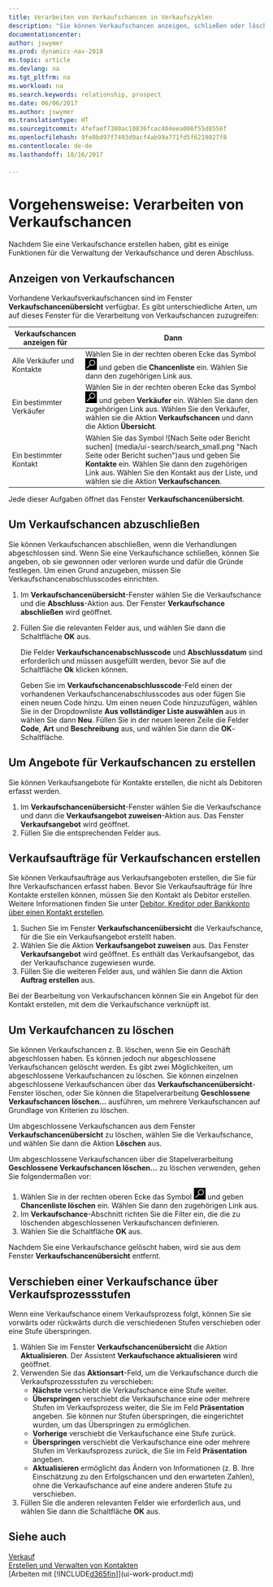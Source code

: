 ```yaml
---
title: Verarbeiten von Verkaufschancen in Verkaufszyklen
description: "Sie können Verkaufschancen anzeigen, schließen oder löschen, und Sie können auch Angebote und Aufträge für Verkaufschancen einrichten und eine Verkaufschance über die einzelnen Phasen des Verkaufsprozesses verschieben."
documentationcenter: 
author: jswymer
ms.prod: dynamics-nav-2018
ms.topic: article
ms.devlang: na
ms.tgt_pltfrm: na
ms.workload: na
ms.search.keywords: relationship, prospect
ms.date: 06/06/2017
ms.author: jswymer
ms.translationtype: HT
ms.sourcegitcommit: 4fefaef7380ac10836fcac404eea006f55d8556f
ms.openlocfilehash: 9fe0bd97f7493d9acf4ab99a771fd5f6219027f8
ms.contentlocale: de-de
ms.lasthandoff: 10/16/2017

---
```

# <a name="how-to-process-sales-opportunities"></a>Vorgehensweise: Verarbeiten von Verkaufschancen
Nachdem Sie eine Verkaufschance erstellen haben, gibt es einige Funktionen für die Verwaltung der Verkaufschance und deren Abschluss.

## <a name="to-view-opportunities"></a>Anzeigen von Verkaufschancen
Vorhandene Verkaufsverkaufschancen sind im Fenster **Verkaufschancenübersicht** verfügbar. Es gibt unterschiedliche Arten, um auf dieses Fenster für die Verarbeitung von Verkaufschancen zuzugreifen:

| Verkaufschancen anzeigen für | Dann |
| --- | --- |
| Alle Verkäufer und Kontakte |Wählen Sie in der rechten oberen Ecke das Symbol ![Nach Seite oder Bericht suchen](media/ui-search/search_small.png "Nach Seite oder Bericht suchen") und geben die **Chancenliste** ein. Wählen Sie dann den zugehörigen Link aus. |
| Ein bestimmter Verkäufer |Wählen Sie in der rechten oberen Ecke das Symbol ![Nach Seite oder Bericht suchen](media/ui-search/search_small.png "Nach Seite oder Bericht suchen") und geben **Verkäufer** ein. Wählen Sie dann den zugehörigen Link aus. Wählen Sie den Verkäufer, wählen sie die Aktion **Verkaufschancen** und dann die Aktion **Übersicht**. |
| Ein bestimmter Kontakt |Wählen Sie das Symbol ![Nach Seite oder Bericht suchen] (media/ui-search/search_small.png "Nach Seite oder Bericht suchen")aus und geben Sie **Kontakte** ein. Wählen Sie dann den zugehörigen Link aus. Wählen Sie den Kontakt aus der Liste, und wählen sie die Aktion **Verkaufschancen**. |

Jede dieser Aufgaben öffnet das Fenster **Verkaufschancenübersicht**.

## <a name="to-close-opportunities"></a>Um Verkaufschancen abzuschließen
Sie können Verkaufschancen abschließen, wenn die Verhandlungen abgeschlossen sind. Wenn Sie eine Verkaufschance schließen, können Sie angeben, ob sie gewonnen oder verloren wurde und dafür die Gründe festlegen. Um einen Grund anzugeben, müssen Sie Verkaufschancenabschlusscodes einrichten.

1. Im **Verkaufschancenübersicht**-Fenster wählen Sie die Verkaufschance und die **Abschluss**-Aktion aus. Der Fenster **Verkaufschance abschließen** wird geöffnet.
2. Füllen Sie die relevanten Felder aus, und wählen Sie dann die Schaltfläche **OK** aus.

   Die Felder **Verkaufschancenabschlusscode** und **Abschlussdatum** sind erforderlich und müssen ausgefüllt werden, bevor Sie auf die Schaltfläche **Ok** klicken können.

   Geben Sie im **Verkaufschancenabschlusscode**-Feld einen der vorhandenen Verkaufschancenabschlusscodes aus oder fügen Sie einen neuen Code hinzu. Um einen neuen Code hinzuzufügen, wählen Sie in der Dropdownliste **Aus vollständiger Liste auswählen** aus in wählen Sie dann **Neu**. Füllen Sie in der neuen leeren Zeile die Felder **Code**, **Art** und **Beschreibung** aus, und wählen Sie dann die **OK**-Schaltfläche.

## <a name="to-create-quotes-for-opportunities"></a>Um Angebote für Verkaufschancen zu erstellen
Sie können Verkaufsangebote für Kontakte erstellen, die nicht als Debitoren erfasst werden.

1. Im **Verkaufschancenübersicht**-Fenster wählen Sie die Verkaufschance und dann die **Verkaufsangebot zuweisen**-Aktion aus. Das Fenster **Verkaufsangebot** wird geöffnet.
2. Füllen Sie die entsprechenden Felder aus.

## <a name="to-create-sales-orders-for-opportunities"></a>Verkaufsaufträge für Verkaufschancen erstellen
Sie können Verkaufsaufträge aus Verkaufsangeboten erstellen, die Sie für Ihre Verkaufschancen erfasst haben. Bevor Sie Verkaufsaufträge für Ihre Kontakte erstellen können, müssen Sie den Kontakt als Debitor erstellen. Weitere Informationen finden Sie unter [Debitor, Kreditor oder Bankkonto über einen Kontakt erstellen](marketing-how-create-contacts-new-customers-vendors-bank-accounts.md).

1. Suchen Sie im Fenster **Verkaufschancenübersicht** die Verkaufschance, für die Sie ein Verkaufsangebot erstellt haben.
2. Wählen Sie die Aktion **Verkaufsangebot zuweisen** aus. Das Fenster **Verkaufsangebot** wird geöffnet. Es enthält das Verkaufsangebot, das der Verkaufschance zugewiesen wurde.
3. Füllen Sie die weiteren Felder aus, und wählen Sie dann die Aktion **Auftrag erstellen** aus.

Bei der Bearbeitung von Verkaufschancen können Sie ein Angebot für den Kontakt erstellen, mit dem die Verkaufschance verknüpft ist.

## <a name="to-delete-opportunities"></a>Um Verkaufchancen zu löschen
Sie können Verkaufschancen z. B. löschen, wenn Sie ein Geschäft abgeschlossen haben. Es können jedoch nur abgeschlossene Verkaufschancen gelöscht werden. Es gibt zwei Möglichkeiten, um abgeschlossene Verkaufschancen zu löschen. Sie können einzelnen abgeschlossene Verkaufschancen über das **Verkaufschancenübersicht**-Fenster löschen, oder Sie können die Stapelverarbeitung **Geschlossene Verkaufschancen löschen...** ausführen, um mehrere Verkaufschancen auf Grundlage von Kriterien zu löschen.

Um abgeschlossene Verkaufschancen aus dem Fenster **Verkaufschancenübersicht** zu löschen, wählen Sie die Verkaufschance, und wählen Sie dann die Aktion **Löschen** aus.

Um abgeschlossene Verkaufschancen über die Stapelverarbeitung **Geschlossene Verkaufschancen löschen...** zu löschen verwenden, gehen Sie folgendermaßen vor:

1. Wählen Sie in der rechten oberen Ecke das Symbol ![Nach Seite oder Bericht suchen](media/ui-search/search_small.png "Nach Seite oder Bericht suchen") und geben **Chancenliste löschen** ein. Wählen Sie dann den zugehörigen Link aus.
2. Im **Verkaufschance**-Abschnitt richten Sie die Filter ein, die die zu löschenden abgeschlossenen Verkaufschancen definieren.
3. Wählen Sie die Schaltfläche **OK** aus.

Nachdem Sie eine Verkaufschance gelöscht haben, wird sie aus dem Fenster **Verkaufschancenübersicht** entfernt.

## <a name="to-move-an-opportunity-through-sales-cycle-stages"></a>Verschieben einer Verkaufschance über Verkaufsprozessstufen
Wenn eine Verkaufschance einem Verkaufsprozess folgt, können Sie sie vorwärts oder rückwärts durch die verschiedenen Stufen verschieben oder eine Stufe überspringen.

1. Wählen Sie im Fenster **Verkaufschancenübersicht** die Aktion **Aktualisieren**. Der Assistent **Verkaufschance aktualisieren** wird geöffnet.
2. Verwenden Sie das **Aktionsart**-Feld, um die Verkaufschance durch die Verkaufsprozessstufen zu verschieben:
   * **Nächste** verschiebt die Verkaufschance eine Stufe weiter.
   * **Überspringen** verschiebt die Verkaufschance eine oder mehrere Stufen im Verkaufsprozess weiter, die Sie im Feld **Präsentation** angeben. Sie können nur Stufen überspringen, die eingerichtet wurden, um das Überspringen zu ermöglichen.
   * **Vorherige** verschiebt die Verkaufschance eine Stufe zurück.
   * **Überspringen** verschiebt die Verkaufschance eine oder mehrere Stufen im Verkaufsprozess zurück, die Sie im Feld **Präsentation** angeben.
   * **Aktualisieren** ermöglicht das Ändern von Informationen (z. B. Ihre Einschätzung zu den Erfolgschancen und den erwarteten Zahlen), ohne die Verkaufschance auf eine andere anderen Stufe zu verschieben.
3. Füllen Sie die anderen relevanten Felder wie erforderlich aus, und wählen Sie dann die Schaltfläche **OK** aus.

## <a name="see-also"></a>Siehe auch
[Verkauf](sales-manage-sales.md)  
[Erstellen und Verwalten von Kontakten](marketing-contacts.md)  
[Arbeiten mit [!INCLUDE[d365fin](includes/d365fin_md.md)]](ui-work-product.md)

